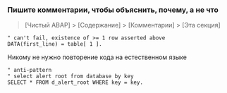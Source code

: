### Пишите комментарии, чтобы объяснить, почему, а не что

> [Чистый ABAP] > [Содержание] > [Комментарии] > [Эта секция]

```ABAP
" can't fail, existence of >= 1 row asserted above
DATA(first_line) = table[ 1 ].
```

Никому не нужно повторение кода на естественном языке

```ABAP
" anti-pattern
" select alert root from database by key
SELECT * FROM d_alert_root WHERE key = key.
```